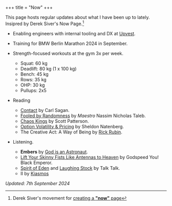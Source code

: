 +++
title = "Now"
+++

This page hosts regular updates about what I have been up to lately.
Insipred by Derek Siver's Now Page.[^1]

- Enabling engineers with internal tooling and DX at [Upvest](https://upvest.co/).
- Training for BMW Berlin Marathon 2024 in September.
- Strength-focused workouts at the gym 3x per week.
  - Squat: 60 kg
  - Deadlift: 80 kg (1 x 100 kg)
  - Bench: 45 kg
  - Rows: 35 kg
  - OHP: 30 kg
  - Pullups: 2x5
- Reading
  - [Contact](https://en.wikipedia.org/wiki/Contact_(novel)?useskin=vector) by Carl Sagan.
  - [Fooled by Randomness](https://en.wikipedia.org/wiki/Fooled_by_Randomness?useskin=vector) by *Maestro* Nassim Nicholas Taleb.
  - [Chaos Kings](https://www.goodreads.com/book/show/62918551-chaos-kings) by Scott Patterson.
  - [Option Volatility & Pricing](https://www.goodreads.com/book/show/119373.Option_Volatility_Pricing) by Sheldon Natenberg.
  - The Creative Act: A Way of Being by [Rick Rubin](https://en.wikipedia.org/wiki/Rick_Rubin?useskin=vector).

- Listening.
  - **Embers** by [God is an Astronaut](https://en.wikipedia.org/wiki/God_Is_an_Astronaut?useskin=vector).
  - [Lift Your Skinny Fists Like Antennas to Heaven](https://en.wikipedia.org/wiki/Lift_Your_Skinny_Fists_Like_Antennas_to_Heaven?useskin=vector) by Godspeed You! Black Emperor.
  - [Spirit of Eden](https://en.wikipedia.org/wiki/Spirit_of_Eden?useskin=vector) and [Laughing Stock](https://en.wikipedia.org/wiki/Laughing_Stock?useskin=vector) by Talk Talk.
  - II by [Kiasmos](https://en.wikipedia.org/wiki/Kiasmos?useskin=vector)

_Updated: 7th September 2024_

[^1]: Derek Siver's movement for [creating a **"now"** page](https://nownownow.com/about)
